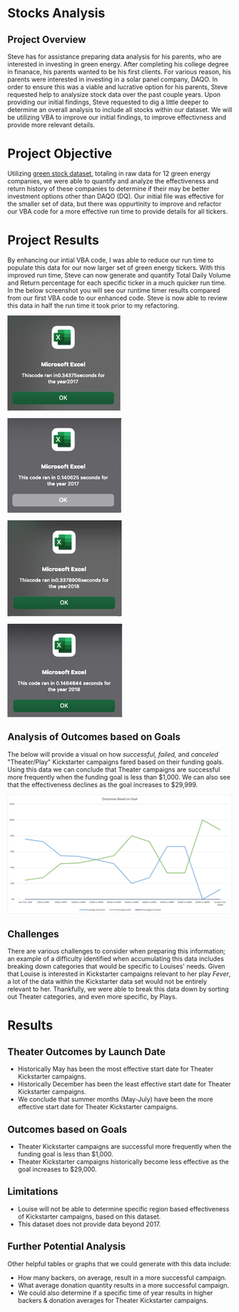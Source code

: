 # Stocks Analysis
## Project Overview
Steve has for assistance preparing data analysis for his parents, who are interested in investing in green energy. After completing his college degree in finanace, his parents wanted to be his first clients. For various reason, his parents were interested in investing in a solar panel company, DAQO. In order to ensure this was a viable and lucrative option for his parents, Steve requested help to analysize stock data over the past couple years. Upon providing our initial findings, Steve requested to dig a little deeper to determine an overall analysis to include all stocks within our dataset. We will be utilizing VBA to improve our initial findings, to improve effectivness and provide more relevant details. 
# Project Objective
Utilizing [green stock dataset](https://github.com/KEGANCP/stock-analysis/blob/main/VBA_Challenge.xlsm), totaling in raw data for 12 green energy companies, we were able to quantify and analyze the effectiveness and return history of these companies to determine if their may be better investment options other than DAQO (DQ). Our initial file was effective for the smaller set of data, but there was oppurtinity to improve and refactor our VBA code for a more effective run time to provide details for all tickers. 
# Project Results
By enhancing our intial VBA code, I was able to reduce our run time to populate this data for our now larger set of green energy tickers. With this improved run time, Steve can now generate and quantify Total Daily Volume and Return percentage for each specific ticker in a much quicker run time. In the below screenshot you will see our runtime timer results compared from our first VBA code to our enhanced code. Steve is now able to review this data in half the run time it took prior to my refactoring.

![This is an image](https://github.com/KEGANCP/stock-analysis/blob/main/Resources/Original2017Timer.png)

![This is an image](https://github.com/KEGANCP/stock-analysis/blob/main/Resources/VBA_CHALLENGE_2017.png)

![This is an image](https://github.com/KEGANCP/stock-analysis/blob/main/Resources/Original2018Timer.png)

![This is an image](https://github.com/KEGANCP/stock-analysis/blob/main/Resources/VBA_CHALLENGE_2018.png)

## Analysis of Outcomes based on Goals
The below will provide a visual on how *successful, failed,* and *canceled* "Theater/Play" Kickstarter campaigns fared based on their funding goals. Using this data we can conclude that Theater campaigns are successful more frequently when the funding goal is less than $1,000. We can also see that the effectiveness declines as the goal increases to $29,999.

![This is an image](https://github.com/KEGANCP/kickstarter-analysis/blob/main/Outcomes_vs_Goals.png)

## Challenges
There are various challenges to consider when preparing this information; an example of a difficulty identified when accumulating this data includes breaking down categories that would be specific to Louises' needs. Given that Louise is interested in Kickstarter campaigns relevant to her play *Fever*, a lot of the data within the Kickstarter data set would not be entirely relevant to her. Thankfully, we were able to break this data down by sorting out Theater categories, and even more specific, by Plays.  

# Results

## Theater Outcomes by Launch Date
- Historically May has been the most effective start date for Theater Kickstarter campaigns.
- Historically December  has been the least effective start date for Theater Kickstarter campaigns.
- We conclude that summer months (May-July) have been the more effective start date for Theater Kickstarter campaigns.

## Outcomes based on Goals
- Theater Kickstarter campaigns are successful more frequently when the funding goal is less than $1,000.
- Theater Kickstarter campaigns historically become less effective as the goal increases to $29,000.

## Limitations
- Louise will not be able to determine specific region based effectiveness of Kickstarter campaigns, based on this dataset.
- This dataset does not provide data beyond 2017.

## Further Potential Analysis
Other helpful tables or graphs that we could generate with this data include:
- How many backers, on average, result in a more successful campaign.
- What average donation quantity results in a more successful campaign.
- We could also determine if a specific time of year results in higher backers & donation averages for Theater Kickstarter campaigns. 

